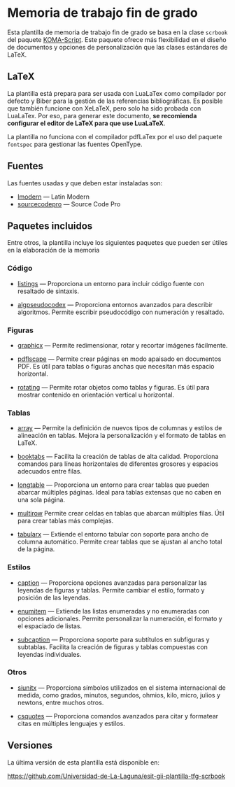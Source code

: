 # Memoria de trabajo fin de grado

Esta plantilla de memoria de trabajo fin de grado se basa en la clase `scrbook` del paquete [KOMA-Script](https://ctan.org/pkg/koma-script). Este paquete ofrece más flexibilidad en el diseño de documentos y opciones de personalización que las clases estándares de LaTeX.

## LaTeX

La plantilla está prepara para ser usada con LuaLaTex como compilador por defecto y Biber para la gestión de las referencias bibliográficas. Es posible que también funcione con XeLaTeX, pero solo ha sido probada con LuaLaTex. Por eso, para generar este documento, **se recomienda configurar el editor de LaTeX para que use LuaLaTeX**.

La plantilla no funciona con el compilador pdfLaTex por el uso del paquete `fontspec` para gestionar las fuentes OpenType.

## Fuentes

Las fuentes usadas y que deben estar instaladas son:

 * [lmodern](https://ctan.org/pkg/lm) — Latin Modern
 * [sourcecodepro](https://ctan.org/pkg/sourcecodepro) — Source Code Pro

## Paquetes incluidos

Entre otros, la plantilla incluye los siguientes paquetes que pueden ser útiles en la elaboración de la memoria

### Código

 * [listings](https://ctan.org/pkg/listings) — Proporciona un entorno para incluir código fuente con resaltado de sintaxis.

 * [algpseudocodex](https://ctan.org/pkg/algpseudocodex) — Proporciona entornos avanzados para describir algoritmos. Permite escribir pseudocódigo con numeración y resaltado.

### Figuras

 * [graphicx](https://ctan.org/pkg/graphicx) — Permite redimensionar, rotar y recortar imágenes fácilmente.

 * [pdflscape](https://ctan.org/pkg/pdflscape) — Permite crear páginas en modo apaisado en documentos PDF. Es útil para tablas o figuras anchas que necesitan más espacio horizontal.

 * [rotating](https://ctan.org/pkg/rotating) — Permite rotar objetos como tablas y figuras. Es útil para mostrar contenido en orientación vertical u horizontal.

### Tablas

 * [array](https://ctan.org/pkg/array) — Permite la definición de nuevos tipos de columnas y estilos de alineación en tablas. Mejora la personalización y el formato de tablas en LaTeX.

 * [booktabs](https://ctan.org/pkg/booktabs) — Facilita la creación de tablas de alta calidad. Proporciona comandos para líneas horizontales de diferentes grosores y espacios adecuados entre filas.
 
 * [longtable](https://ctan.org/pkg/longtable) — Proporciona un entorno para crear tablas que pueden abarcar múltiples páginas. Ideal para tablas extensas que no caben en una sola página.

 * [multirow](https://ctan.org/pkg/multirow) Permite crear celdas en tablas que abarcan múltiples filas. Útil para crear tablas más complejas.

 * [tabularx](https://ctan.org/pkg/tabularx) — Extiende el entorno tabular con soporte para ancho de columna automático. Permite crear tablas que se ajustan al ancho total de la página.

### Estilos

 * [caption](https://ctan.org/pkg/caption) — Proporciona opciones avanzadas para personalizar las leyendas de figuras y tablas. Permite cambiar el estilo, formato y posición de las leyendas.

 * [enumitem](https://ctan.org/pkg/enumitem) — Extiende las listas enumeradas y no enumeradas con opciones adicionales. Permite personalizar la numeración, el formato y el espaciado de listas.

 * [subcaption](https://ctan.org/pkg/subcaption) — Proporciona soporte para subtítulos en subfiguras y subtablas. Facilita la creación de figuras y tablas compuestas con leyendas individuales.

### Otros

 * [siunitx](https://ctan.org/pkg/siunitx) — Proporciona símbolos utilizados en el sistema internacional de medida, como grados, minutos, segundos, ohmios, kilo, micro, julios y newtons, entre muchos otros.

 * [csquotes](https://ctan.org/pkg/csquotes) — Proporciona comandos avanzados para citar y formatear citas en múltiples lenguajes y estilos.

## Versiones

La última versión de esta plantilla está disponible en:

https://github.com/Universidad-de-La-Laguna/esit-gii-plantilla-tfg-scrbook